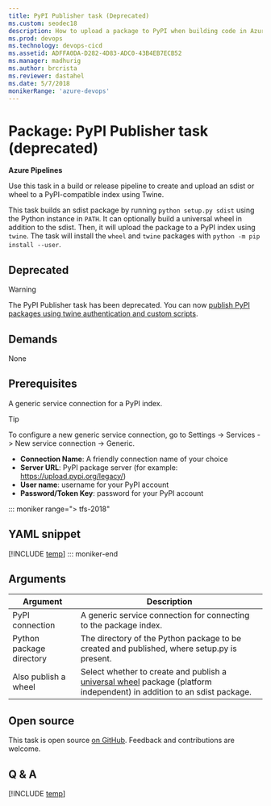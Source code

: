 ```yaml
---
title: PyPI Publisher task (Deprecated)
ms.custom: seodec18
description: How to upload a package to PyPI when building code in Azure Pipelines and TFS
ms.prod: devops
ms.technology: devops-cicd
ms.assetid: ADFFA0DA-D282-4D83-ADC0-43B4EB7ECB52
ms.manager: madhurig
ms.author: brcrista
ms.reviewer: dastahel
ms.date: 5/7/2018
monikerRange: 'azure-devops'
---
```


# Package: PyPI Publisher task (deprecated)

**Azure Pipelines**

Use this task in a build or release pipeline to create and upload an sdist or wheel to a PyPI-compatible index using Twine.

This task builds an sdist package by running `python setup.py sdist` using the Python instance in `PATH`.
It can optionally build a universal wheel in addition to the sdist.
Then, it will upload the package to a PyPI index using `twine`.
The task will install the `wheel` and `twine` packages with `python -m pip install --user`.

## Deprecated

> [!WARNING]
> The PyPI Publisher task has been deprecated. You can now [publish PyPI packages using twine authentication and custom scripts](../../targets/pypi.md). 

## Demands

None

## Prerequisites
A generic service connection for a PyPI index.

> [!TIP]
> To configure a new generic service connection, go to Settings -> Services -> New service connection -> Generic.
> * **Connection Name**: A friendly connection name of your choice
> * **Server URL**: PyPI package server (for example: https://upload.pypi.org/legacy/)
> * **User name**: username for your PyPI account
> * **Password/Token Key**: password for your PyPI account

::: moniker range="> tfs-2018"
## YAML snippet
[!INCLUDE [temp](../_shared/yaml/PyPIPublisherV0.md)]
::: moniker-end

## Arguments

| Argument | Description |
|----------|-------------|
| PyPI connection | A generic service connection for connecting to the package index. |
| Python package directory | The directory of the Python package to be created and published, where setup.py is present. |
| Also publish a wheel | Select whether to create and publish a [universal wheel](https://packaging.python.org/tutorials/distributing-packages/#wheels) package (platform independent) in addition to an sdist package. |

## Open source

This task is open source [on GitHub](https://github.com/Microsoft/azure-pipelines-tasks). Feedback and contributions are welcome.

## Q & A
<!-- BEGINSECTION class="md-qanda" -->

[!INCLUDE [temp](../../_shared/qa-agents.md)]


<!-- ENDSECTION -->
